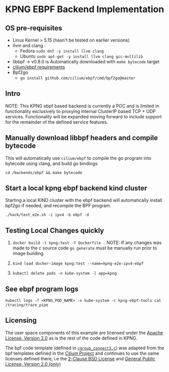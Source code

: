 # KPNG EBPF Backend Implementation

## OS pre-requisites

* Linux Kernel > 5.15 (hasn't be tested on earlier versions)
* llvm and clang :
    - Fedora `sudo dnf -y install llvm clang`
    - Ubuntu `sudo apt-get -y install llvm clang gcc-multilib`
* libbpf -> v0.8.0 is Automatically downloaded with `make bytecode` target
* [cilium/ebpf requirements](https://github.com/cilium/ebpf#requirements)
* Bpf2go 
    - `go install github.com/cilium/ebpf/cmd/bpf2go@master`

## Intro

NOTE: This KPNG ebpf based backend is currently a POC and is limited in functionality
exclusively to proxying internal ClusterIP based TCP + UDP services.  Functionality 
will be expanded moving forward to include support for the remainder of the defined 
service features.

## Manually download libbpf headers and compile bytecode

This will automatically use `cilium/ebpf` to compile the go program into bytecode
using clang, and build go bindings

`cd /backends/ebpf && make bytecode`

## Start a local kpng ebpf backend kind cluster

Starting a local KIND cluster with the ebpf backend will automatically install 
bpf2go if needed, and recompile the BPF program. 

`./hack/test_e2e.sh -i ipv4 -b ebpf -d`

## Testing Local Changes quickly

1. `docker build -t kpng:test -f Dockerfile .` 
NOTE: If any changes was made to the c source code `go generate` must be manually run 
prior to image building.

2. `kind load docker-image kpng:test --name=kpng-e2e-ipv4-ebpf`

3. `kubectl delete pods -n kube-system -l app=kpng`

## See ebpf program logs

`kubectl logs -f <KPNG_POD_NAME> -n kube-system -c kpng-ebpf-tools cat /tracing/trace_pipe`


## Licensing

The user space components of this example are licensed under the [Apache License, Version 2.0](/LICENSE) as is the
rest of the code defined in KPNG.

The bpf code template (defined in [`cgroup_connect3.c`](/backends/ebpf/bpf/cgroup_connect4.c)) was adapted from
the bpf templates defined in the [Cilium Project](https://github.com/cilium/cilium) and
continues to use the same licenses defined there, i.e the [2-Clause BSD License](/backends/ebpf/bpf/LICENSE.BSD-2-Clause)
and [General Public License, Version 2.0 (only)](/backends/ebpf/bpf/LICENSE.GPL-2.0)
